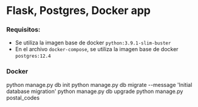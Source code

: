 # Flask, Postgres, Docker app

### Requisitos:
- Se utiliza la imagen base de docker `python:3.9.1-slim-buster`
- En el archivo `docker-compose`, se utiliza la imagen base de docker `postgres:12.4`

### Docker
python manage.py db init
python manage.py db migrate --message 'Initial database migration'
python manage.py db upgrade
python manage.py postal_codes